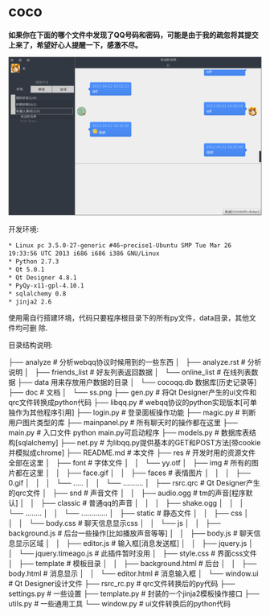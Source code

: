 coco
====

**如果你在下面的哪个文件中发现了QQ号码和密码，可能是由于我的疏忽将其提交上来了，希望好心人提醒一下，感激不尽。**

![](https://github.com/Shu-Ji/coco/raw/master/doc/ss.png)

开发环境:

    * Linux pc 3.5.0-27-generic #46~precise1-Ubuntu SMP Tue Mar 26 19:33:56 UTC 2013 i686 i686 i386 GNU/Linux 
    * Python 2.7.3
    * Qt 5.0.1
    * Qt Designer 4.8.1
    * PyQy-x11-gpl-4.10.1
    * sqlalchemy 0.8
    * jinja2 2.6

使用需自行搭建环境，代码只要程序根目录下的所有py文件，data目录，其他文件均可删
除.


目录结构说明:

├── analyze  # 分析webqq协议时候用到的一些东西
│   ├── analyze.rst  # 分析说明
│   ├── friends_list  # 好友列表返回数据
│   └── online_list  # 在线列表数据
├── data  用来存放用户数据的目录
│   └── cocoqq.db  数据库[历史记录等]
├── doc  # 文档
│   └── ss.png
├── gen.py  # 将Qt Designer产生的ui文件和qrc文件转换成python代码
├── libqq.py  # webqq协议的python实现版本[可单独作为其他程序引用]
├── login.py  # 登录面板操作功能
├── magic.py  # 判断用户图片类型的库
├── mainpanel.py  # 所有聊天时的操作都在这里
├── main.py  # 入口文件 python main.py可启动程序
├── models.py  # 数据库表结构[sqlalchemy]
├── net.py  # 为libqq.py提供基本的GET和POST方法[带cookie并模拟成chrome]
├── README.md  # 本文件
├── res  # 开发时用的资源文件全部在这里
│   ├── font  # 字体文件
│   │   └── yy.otf
│   ├── img  # 所有的图片都在这里
│   │   ├── face.gif
│   │   ├── faces  # 表情图片
│   │   │   ├── 0.gif
│   │   │   └── .....
│   │   └── ..........
│   ├── rsrc.qrc  # Qt Designer产生的qrc文件
│   ├── snd  # 声音文件
│   │   ├── audio.ogg  # tm的声音[程序默认]
│   │   ├── classic  # 普通qq的声音
│   │   │   ├── shake.ogg
│   │   │   └── ........
│   │   └── .............
│   ├── static  # 静态文件
│   │   ├── css
│   │   │   └── body.css  # 聊天信息显示css
│   │   └── js
│   │       ├── background.js  # 后台一些操作[比如播放声音等等]
│   │       ├── body.js  # 聊天信息显示区域
│   │       ├── editor.js  # 输入框[消息发送框]
│   │       ├── jquery.js
│   │       └── jquery.timeago.js  # 此插件暂时没用
│   ├── style.css  # 界面css文件
│   ├── template  # 模板目录
│   │   ├── background.html  # 后台
│   │   ├── body.html  # 消息显示
│   │   └── editor.html  # 消息输入框
│   └── window.ui  # Qt Designer设计文件
├── rsrc_rc.py  # qrc文件转换后的py代码
├── settings.py  # 一些设置
├── template.py  # 封装的一个jinja2模板操作接口
├── utils.py  # 一些通用工具
└── window.py  # ui文件转换后的python代码
